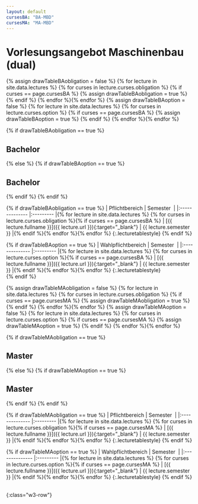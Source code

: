 ```yaml
---
layout: default
cursesBA: "BA-MBD"
cursesMA: "MA-MBD"
---
```


# Vorlesungsangebot Maschinenbau (dual)

{% assign drawTableBAobligation = false %}
{% for lecture in site.data.lectures %} {% for curses in lecture.curses.obligation %}
  {% if curses == page.cursesBA %}
    {% assign drawTableBAobligation = true %}
  {% endif %}
{% endfor %}{% endfor %}
{% assign drawTableBAoption = false %}
{% for lecture in site.data.lectures %} {% for curses in lecture.curses.option %}
  {% if curses == page.cursesBA %}
    {% assign drawTableBAoption = true %}
  {% endif %}
{% endfor %}{% endfor %}


{% if drawTableBAobligation == true %}
## Bachelor
{% else %}
  {% if drawTableBAoption == true %}
## Bachelor
  {% endif %}
{% endif %}

{% if drawTableBAobligation == true %}
| Pflichtbereich | Semester  |
|:-------------- |:--------- |{% for lecture in site.data.lectures %} {% for curses in lecture.curses.obligation %}{% if curses == page.cursesBA %}
| [{{ lecture.fullname }}]({{ lecture.url }}){:target="_blank"} | {{ lecture.semester }} |{% endif %}{% endfor %}{% endfor %}
{:.lecturetablestyle}
{% endif %}

{% if drawTableBAoption == true %}
| Wahlpflichtbereich | Semester  |
|:-------------- |:--------- |{% for lecture in site.data.lectures %} {% for curses in lecture.curses.option %}{% if curses == page.cursesBA %}
| [{{ lecture.fullname }}]({{ lecture.url }}){:target="_blank"} | {{ lecture.semester }} |{% endif %}{% endfor %}{% endfor %}
{:.lecturetablestyle}
<br>
{% endif %}

{% assign drawTableMAobligation = false %}
{% for lecture in site.data.lectures %} {% for curses in lecture.curses.obligation %}
  {% if curses == page.cursesMA %}
    {% assign drawTableMAobligation = true %}
  {% endif %}
{% endfor %}{% endfor %}
{% assign drawTableMAoption = false %}
{% for lecture in site.data.lectures %} {% for curses in lecture.curses.option %}
  {% if curses == page.cursesMA %}
    {% assign drawTableMAoption = true %}
  {% endif %}
{% endfor %}{% endfor %}


{% if drawTableMAobligation == true %}
## Master
{% else %}
  {% if drawTableMAoption == true %}
## Master
  {% endif %}
{% endif %}

{% if drawTableMAobligation == true %}
| Pflichtbereich | Semester  |
|:-------------- |:--------- |{% for lecture in site.data.lectures %} {% for curses in lecture.curses.obligation %}{% if curses == page.cursesMA %}
| [{{ lecture.fullname }}]({{ lecture.url }}){:target="_blank"} | {{ lecture.semester }} |{% endif %}{% endfor %}{% endfor %}
{:.lecturetablestyle}
{% endif %}

{% if drawTableMAoption == true %}
| Wahlpflichtbereich | Semester  |
|:-------------- |:--------- |{% for lecture in site.data.lectures %} {% for curses in lecture.curses.option %}{% if curses == page.cursesMA %}
| [{{ lecture.fullname }}]({{ lecture.url }}){:target="_blank"} | {{ lecture.semester }} |{% endif %}{% endfor %}{% endfor %}
{:.lecturetablestyle}
{% endif %}

<br>
{:class="w3-row"}
<br>



